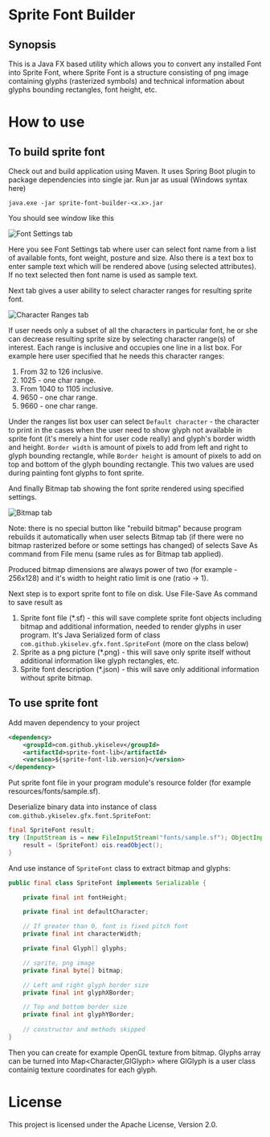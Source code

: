 # Sprite Font Builder
## Synopsis

This is a Java FX based utility which allows you to convert any installed Font into Sprite Font, where Sprite Font is a structure consisting of png image containing glyphs (rasterized symbols) and technical information about glyphs bounding rectangles, font height, etc.

# How to use
## To build sprite font
Check out and build application using Maven. It uses Spring Boot plugin to package dependencies into single jar. Run jar as usual (Windows syntax here)
```text
java.exe -jar sprite-font-builder-<x.x>.jar
```
You should see window like this

![Font Settings tab](https://img-fotki.yandex.ru/get/762837/6633071.1d/0_a5712_50da7ad8_orig)

Here you see Font Settings tab where user can select font name from a list of available fonts, font weight, posture and size. Also there is a text box to enter sample text which will be rendered above (using selected attributes). If no text selected then font name is used as sample text.

Next tab gives a user ability to select character ranges for resulting sprite font.

![Character Ranges tab](https://img-fotki.yandex.ru/get/484172/6633071.1d/0_a5713_58fbfcdd_orig)

If user needs only a subset of all the characters in particular font, he or she can decrease resulting sprite size by selecting character range(s) of interest. Each range is inclusive and occupies one line in a list box. For example here user specified that he needs this character ranges:
1. From 32 to 126 inclusive.
2. 1025 - one char range.
3. From 1040 to 1105 inclusive.
4. 9650 - one char range.
5. 9660 - one char range.

Under the ranges list box user can select `Default character` - the character to print in the cases when the user need to show glyph not available in sprite font (it's merely a hint for user code really) and glyph's border width and height. 
`Border width` is amount of pixels to add from left and right to glyph bounding rectangle, while `Border height` is amount of pixels to add on top and bottom of the glyph bounding rectangle. This two values are used during painting font glyphs to font sprite.

And finally Bitmap tab showing the font sprite rendered using specified settings.

![Bitmap tab](https://img-fotki.yandex.ru/get/480022/6633071.1d/0_a5711_8a593a4b_orig)

Note: there is no special button like "rebuild bitmap" because program rebuilds it automatically when user selects Bitmap tab (if there were no bitmap rasterized before or some settings has changed) of selects Save As command from File menu (same rules as for Bitmap tab applied). 

Produced bitmap dimensions are always power of two (for example - 256x128) and it's width to height ratio limit is one (ratio → 1).

Next step is to export sprite font to file on disk. Use File-Save As command to save result as
1. Sprite font file (*.sf) - this will save complete sprite font objects including bitmap and additional information, needed to render glyphs in user program. It's Java Serialized form of class `com.github.ykiselev.gfx.font.SpriteFont` (more on the class below)
2. Sprite as a png picture (*.png) - this will save only sprite itself without additional information like glyph rectangles, etc.
3. Sprite font description (*.json) - this will save only additional information without sprite bitmap.

## To use sprite font
Add maven dependency to your project
```xml
<dependency>
    <groupId>com.github.ykiselev</groupId>
    <artifactId>sprite-font-lib</artifactId>
    <version>${sprite-font-lib.version}</version>
</dependency>
```
Put sprite font file in your program module's resource folder (for example resources/fonts/sample.sf). 

Deserialize binary data into instance of class `com.github.ykiselev.gfx.font.SpriteFont`:
```java
final SpriteFont result;
try (InputStream is = new FileInputStream("fonts/sample.sf"); ObjectInputStream ois = new ObjectInputStream(is)) {
    result = (SpriteFont) ois.readObject();
}
```
And use instance of `SpriteFont` class to extract bitmap and glyphs: 
```java
public final class SpriteFont implements Serializable {

    private final int fontHeight;

    private final int defaultCharacter;

    // If greater than 0, font is fixed pitch font
    private final int characterWidth;

    private final Glyph[] glyphs;

    // sprite, png image
    private final byte[] bitmap;

    // Left and right glyph border size
    private final int glyphXBorder;

    // Top and bottom border size
    private final int glyphYBorder;
    
    // constructor and methods skipped
}
```
Then you can create for example OpenGL texture from bitmap. Glyphs array can be turned into Map<Character,GlGlyph> where GlGlyph is a user class containig texture coordinates for each glyph.

# License
This project is licensed under the Apache License, Version 2.0.